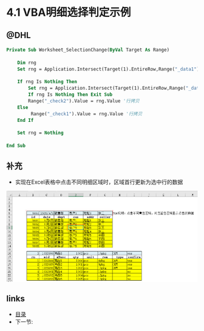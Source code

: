 # 4.1 VBA明细选择判定示例

## @DHL
```vb
Private Sub Worksheet_SelectionChange(ByVal Target As Range)
    
    Dim rng
    Set rng = Application.Intersect(Target(1).EntireRow,Range("_data1")) '检查是否为data1行区域
    
    If rng Is Nothing Then
        Set rng = Application.Intersect(Target(1).EntireRow,Range("_data2")) '检查是否为data2行区域
        If rng Is Nothing Then Exit Sub
        Range("_check2").Value = rng.Value '行拷贝
    Else
         Range("_check1").Value = rng.Value '行拷贝
    End If

    Set rng = Nothing
	
End Sub
```
## 补充
 * 实现在Excel表格中点击不同明细区域时，区域首行更新为选中行的数据

![](images/4.1.1.jpg?raw=true)
 
## links
  * [目录](<preface.md>)
  * 下一节: [](<04.2.md>)

